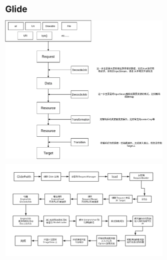 # Glide

![](<../../../.gitbook/assets/image (71).png>)

![](<../../../.gitbook/assets/image (305).png>)

